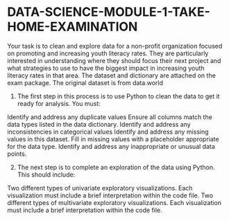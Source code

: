 # DATA-SCIENCE-MODULE-1-TAKE-HOME-EXAMINATION
Your task is to clean and explore data for a non-profit organization focused on promoting and increasing youth literacy rates. They are particularly interested in understanding where they should focus their next project and what strategies to use to have the biggest impact in increasing youth literacy rates in that area.
The dataset and dictionary are attached on the exam package. The original dataset is from data.world


1) The first step in this process is to use Python to clean the data to get it ready for analysis. You must:

Identify and address any duplicate values
Ensure all columns match the data types listed in the data dictionary.
Identify and address any inconsistencies in categorical values 
Identify and address any missing values in this dataset. Fill in missing values with a placeholder appropriate for the data type.
Identify and address any inappropriate or unusual data points.

2) The next step is to complete an exploration of the data using Python. This should include:

Two different types of univariate exploratory visualizations. Each visualization must include a brief interpretation within the code file.
Two different types of multivariate exploratory visualizations. Each visualization must include a brief interpretation within the code file.
